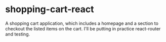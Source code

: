 # shopping-cart-react
A shopping cart application, which includes a homepage and a section to checkout the listed items on the cart. I'll be putting in practice react-router and testing.
